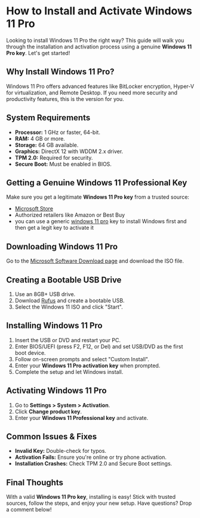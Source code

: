 # How to Install and Activate Windows 11 Pro

Looking to install Windows 11 Pro the right way? This guide will walk you through the installation and activation process using a genuine **Windows 11 Pro key**. Let's get started!

## Why Install Windows 11 Pro?
Windows 11 Pro offers advanced features like BitLocker encryption, Hyper-V for virtualization, and Remote Desktop. If you need more security and productivity features, this is the version for you.

## System Requirements
- **Processor:** 1 GHz or faster, 64-bit.
- **RAM:** 4 GB or more.
- **Storage:** 64 GB available.
- **Graphics:** DirectX 12 with WDDM 2.x driver.
- **TPM 2.0:** Required for security.
- **Secure Boot:** Must be enabled in BIOS.

## Getting a Genuine Windows 11 Professional Key
Make sure you get a legitimate **Windows 11 Pro key** from a trusted source:
- [Microsoft Store](https://www.microsoft.com/en-us/store/b/home)
- Authorized retailers like Amazon or Best Buy
- you can use a generic [windows 11 pro](https://gist.github.com/sevynkooper/8e60a6038b10e57c31830f279a026bef) key to install Windows first and then get a legit key to activate it

## Downloading Windows 11 Pro
Go to the [Microsoft Software Download page](https://www.microsoft.com/en-us/software-download/windows11) and download the ISO file.

## Creating a Bootable USB Drive
1. Use an 8GB+ USB drive.
2. Download [Rufus](https://rufus.ie/) and create a bootable USB.
3. Select the Windows 11 ISO and click "Start".

## Installing Windows 11 Pro
1. Insert the USB or DVD and restart your PC.
2. Enter BIOS/UEFI (press F2, F12, or Del) and set USB/DVD as the first boot device.
3. Follow on-screen prompts and select "Custom Install".
4. Enter your **Windows 11 Pro activation key** when prompted.
5. Complete the setup and let Windows install.

## Activating Windows 11 Pro
1. Go to **Settings > System > Activation**.
2. Click **Change product key**.
3. Enter your **Windows 11 Professional key** and activate.

## Common Issues & Fixes
- **Invalid Key:** Double-check for typos.
- **Activation Fails:** Ensure you're online or try phone activation.
- **Installation Crashes:** Check TPM 2.0 and Secure Boot settings.

## Final Thoughts
With a valid **Windows 11 Pro key**, installing is easy! Stick with trusted sources, follow the steps, and enjoy your new setup. Have questions? Drop a comment below!
